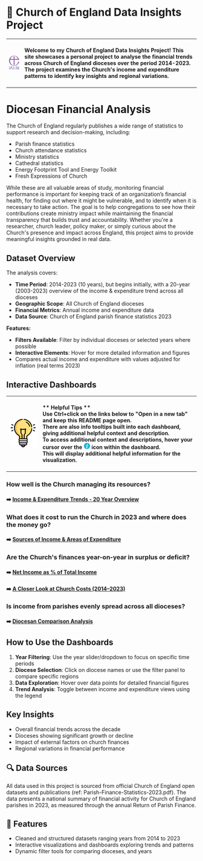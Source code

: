 # 🚀 Church of England Data Insights Project

<!-- ![License](https://img.shields.io/badge/license-MIT-green) -->

<!-- | Feature | Status | -->
<!-- |---------|--------| -->
<!-- | ![Version](https://img.shields.io/badge/version-1.0-blue) | ✅ Under Development | -->

<table>
  <tr>
    <td><img src="/images/Church%20of%20England%20Logo%20Version%202.png" alt="Alt text" width="150"></td>
    <!-- <td><h2>About Me</h2></td> -->
    <td><h4>Welcome to my Church of England Data Insights Project! This site showcases a personal project to analyse the financial trends across Church of England dioceses over the period 2014-2023. 
            The project examines the Church's income and expenditure patterns to identify key insights and regional variations. </h4></td>
  </tr>
</table>

# Diocesan Financial Analysis

<!-- - 🏛️ **Parish demographics and structures** -->


The Church of England regularly publishes a wide range of statistics to support research and decision-making, including:

- Parish finance statistics          
- Church attendance statistics  
- Ministry statistics  
- Cathedral statistics  
- Energy Footprint Tool and Energy Toolkit  
- Fresh Expressions of Church  

While these are all valuable areas of study, monitoring financial performance is important for keeping track of an organization’s financial health, for finding out where it might be vulnerable, and to
identify when it is necessary to take action. The goal is to help congregations to see how their contributions create ministry impact while maintaining the financial transparency that builds trust and accountability. 
Whether you're a researcher, church leader, policy maker, or simply curious about the Church's presence and impact across England, this project aims to provide meaningful insights grounded in real data.

<!-- ## 📈 Sample Visualization -->
<!-- Below is an infographic summarizing where the Church's money typically comes from and where it has gone over the period 2014-2023: -->

<!-- ![Dashboard Screenshot](images/dashboard-infographic.png) -->

## Dataset Overview

The analysis covers:
- **Time Period**: 2014-2023 (10 years), but begins initially, with a 20-year (2003-2023) overview of the income & expenditure trend across all dioceses
- **Geographic Scope**: All Church of England dioceses
- **Financial Metrics**: Annual income and expenditure data
- **Data Source**: Church of England parish finance statistics 2023

**Features:**
- **Filters Available**: Filter by individual dioceses or selected years where possible
- **Interactive Elements**: Hover for more detailed information and figures
- Compares actual income and expenditure with values adjusted for inflation (real terms 2023)

## Interactive Dashboards

<table>
  <tr>
    <td><img src="/images/light-bulb.png" alt="Alt text" width="150"></td>
    <td><h4>** Helpful Tips ** <br>
      Use Ctrl+click on the links below to "Open in a new tab" and keep this README page open. <br>
      There are also info tooltips built into each dashboard, giving additional helpful context and description. <br>
      To access additional context and descriptions, hover your cursor over the <img src="/images/icons8-info-64.png" alt="Alt text" width="17"> icon within the dashboard. <br>
      This will display additional helpful information for the visualization. </h4></td>
  </tr>
</table>

<!-- 💡 **Tips**: Use Ctrl+click on the links below to "Open in a new tab" and keep this README page open. -->

### How well is the Church managing its resources?

#### ➡️ [Income & Expenditure Trends - 20 Year Overview](https://public.tableau.com/app/profile/nawaz.hossain/viz/diocesan_dashboard1/Dashboard1) 

### What does it cost to run the Church in 2023 and where does the money go?

#### ➡️ [Sources of Income & Areas of Expenditure](https://public.tableau.com/app/profile/nawaz.hossain/viz/diocesan_dashboard2/Dashboard3)  

### Are the Church's finances year-on-year in surplus or deficit?

#### ➡️ [Net Income as % of Total Income](https://public.tableau.com/app/profile/nawaz.hossain/viz/diocesan_dashboard3/Dashboard2) 
#### ➡️ [A Closer Look at Church Costs (2014–2023)](https://public.tableau.com/app/profile/nawaz.hossain/viz/diocesan_dashboard4/Dashboard3) 

### Is income from parishes evenly spread across all dioceses?
#### ➡️ [Diocesan Comparison Analysis](https://public.tableau.com/app/profile/nawaz.hossain/viz/diocesan_incexp_trends/Dashboard2)

## How to Use the Dashboards

1. **Year Filtering**: Use the year slider/dropdown to focus on specific time periods
2. **Diocese Selection**: Click on diocese names or use the filter panel to compare specific regions
3. **Data Exploration**: Hover over data points for detailed financial figures
4. **Trend Analysis**: Toggle between income and expenditure views using the legend

## Key Insights

- Overall financial trends across the decade
- Dioceses showing significant growth or decline
- Impact of external factors on church finances
- Regional variations in financial performance

## 🔍 Data Sources
All data used in this project is sourced from official Church of England open datasets and publications (ref: Parish-Finance-Statistics-2023.pdf).
The data presents a national summary of financial activity for Church of England parishes in 2023, as measured through the annual Return of Parish Finance.

## 🚀 Features

- Cleaned and structured datasets ranging years from 2014 to 2023
- Interactive visualizations and dashboards exploring trends and patterns
- Dynamic filter tools for comparing dioceses, and years


<!-- 📊 <a href="https://public.tableau.com/app/profile/nawaz.hossain/viz/diocesan_incexp_trends/Dashboard1" target="_blank">Income & Expenditure trend 10 Year Overview</a> -->

<!-- 📊 <a href="https://public.tableau.com/app/profile/nawaz.hossain/viz/diocesan_incexp_trends/Dashboard2" target="_blank">Income & Expenditure per Diocese</a> -->

<!-- 📊 [Income & Expenditure Overview](https://public.tableau.com/app/profile/nawaz.hossain/viz/diocesan_incexp_trends/Dashboard1) -->

